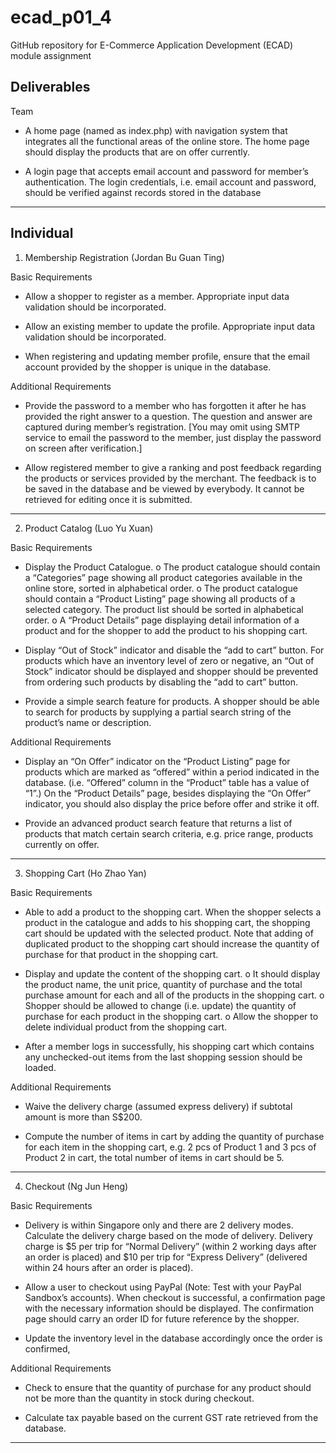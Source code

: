 # ecad_p01_4
GitHub repository for E-Commerce Application Development (ECAD) module assignment

Deliverables
---------------------------------------------------------------------------------------------------------------------------
Team
- A home page (named as index.php) with navigation system that integrates all
the functional areas of the online store. The home page should display the
products that are on offer currently.

- A login page that accepts email account and password for member’s
authentication. The login credentials, i.e. email account and password, should
be verified against records stored in the database
---------------------------------------------------------------------------------------------------------------------------
Individual
---------------------------------------------------------------------------------------------------------------------------
1. Membership Registration (Jordan Bu Guan Ting)

Basic Requirements
- Allow a shopper to register as a member. Appropriate input data validation
should be incorporated.

- Allow an existing member to update the profile. Appropriate input data
validation should be incorporated.

- When registering and updating member profile, ensure that the email account
provided by the shopper is unique in the database.

Additional Requirements
- Provide the password to a member who has forgotten it after he has provided
the right answer to a question. The question and answer are captured during
member’s registration.
[You may omit using SMTP service to email the password to the member, just
display the password on screen after verification.]

- Allow registered member to give a ranking and post feedback regarding the
products or services provided by the merchant. The feedback is to be saved
in the database and be viewed by everybody. It cannot be retrieved for editing
once it is submitted.
---------------------------------------------------------------------------------------------------------------------------
2. Product Catalog (Luo Yu Xuan)

Basic Requirements
- Display the Product Catalogue.
  o The product catalogue should contain a “Categories” page showing all
    product categories available in the online store, sorted in alphabetical
    order.
  o The product catalogue should contain a “Product Listing” page
    showing all products of a selected category. The product list should
    be sorted in alphabetical order.
  o A “Product Details” page displaying detail information of a product and
    for the shopper to add the product to his shopping cart.

- Display “Out of Stock” indicator and disable the “add to cart” button.
For products which have an inventory level of zero or negative, an “Out of
Stock” indicator should be displayed and shopper should be prevented from
ordering such products by disabling the “add to cart” button.

- Provide a simple search feature for products.
A shopper should be able to search for products by supplying a partial search
string of the product’s name or description.

Additional Requirements
- Display an “On Offer” indicator on the “Product Listing” page for products
which are marked as “offered” within a period indicated in the database. (i.e.
“Offered” column in the “Product” table has a value of “1”.) On the “Product
Details” page, besides displaying the “On Offer” indicator, you should also
display the price before offer and strike it off.

- Provide an advanced product search feature that returns a list of products that
match certain search criteria, e.g. price range, products currently on offer.
---------------------------------------------------------------------------------------------------------------------------
3. Shopping Cart (Ho Zhao Yan)

Basic Requirements
- Able to add a product to the shopping cart.
When the shopper selects a product in the catalogue and adds to his shopping
cart, the shopping cart should be updated with the selected product. Note that
adding of duplicated product to the shopping cart should increase the quantity
of purchase for that product in the shopping cart.

- Display and update the content of the shopping cart.
  o It should display the product name, the unit price, quantity of purchase
    and the total purchase amount for each and all of the products in the
    shopping cart.
  o Shopper should be allowed to change (i.e. update) the quantity of
    purchase for each product in the shopping cart.
  o Allow the shopper to delete individual product from the shopping cart.
  
- After a member logs in successfully, his shopping cart which contains any
unchecked-out items from the last shopping session should be loaded.

Additional Requirements
- Waive the delivery charge (assumed express delivery) if subtotal amount is
more than S$200.

- Compute the number of items in cart by adding the quantity of purchase for
each item in the shopping cart, e.g. 2 pcs of Product 1 and 3 pcs of Product 2
in cart, the total number of items in cart should be 5.
---------------------------------------------------------------------------------------------------------------------------
4. Checkout (Ng Jun Heng)

Basic Requirements
- Delivery is within Singapore only and there are 2 delivery modes. Calculate the
delivery charge based on the mode of delivery. Delivery charge is $5 per trip
for “Normal Delivery” (within 2 working days after an order is placed) and $10
per trip for “Express Delivery” (delivered within 24 hours after an order is
placed).

- Allow a user to checkout using PayPal (Note: Test with your PayPal Sandbox’s
accounts). When checkout is successful, a confirmation page with the
necessary information should be displayed. The confirmation page should
carry an order ID for future reference by the shopper.

- Update the inventory level in the database accordingly once the order is
confirmed,

Additional Requirements
- Check to ensure that the quantity of purchase for any product should not be
more than the quantity in stock during checkout.

- Calculate tax payable based on the current GST rate retrieved from the
database.
---------------------------------------------------------------------------------------------------------------------------
